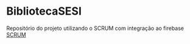 # **BibliotecaSESI**
Repositório do projeto utilizando o SCRUM com integração ao firebase
[SCRUM](https://trello.com/b/1ZTTpVtZ/projeto-scrum)
